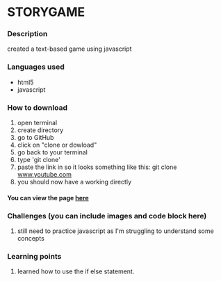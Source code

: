 # STORYGAME
### Description
created a text-based game using javascript

### Languages used
* html5
* javascript


### How to download
1. open terminal 
2. create directory 
3. go to GitHub
4. click on "clone or dowload"
5. go back to your terminal
6. type 'git clone'
7. paste the link in so it looks something like this: git clone www.youtube.com
8. you should now have a working directly



#### You can view the page [here]()

### Challenges (you can include images and code block here)
1. still need to practice javascript as I'm struggling to understand some concepts


### Learning points
1. learned how to use the if else statement. 
